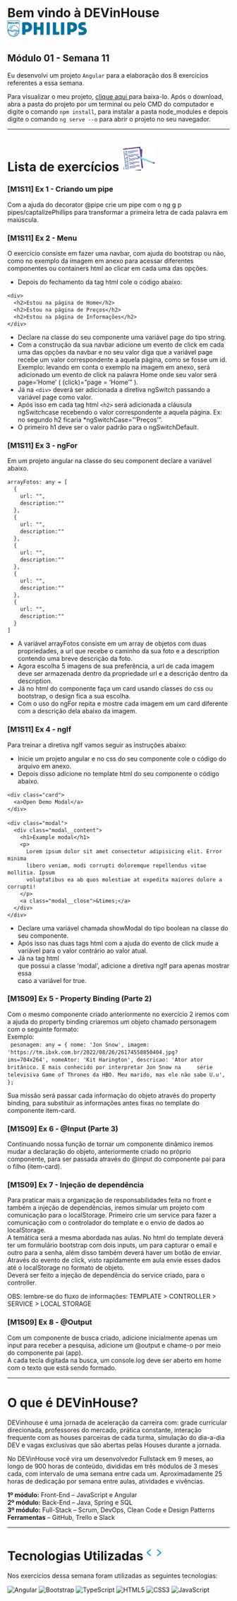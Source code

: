# Bem vindo à DEVinHouse <img width="180px" alt="Philips" src="./src/assets/images/logo-phil.png"/>
## Módulo 01 - Semana 11

Eu desenvolvi um projeto `Angular` para a elaboração dos 8 exercícios referentes a essa semana. <br>

Para visualizar o meu projeto, <a href="https://github.com/GeorgeEnriqueBravo/DEVinHouse-Modulo01-Semana11/archive/refs/heads/main.zip" target="_blank">
    clique aqui
</a>
para baixa-lo. Após o download, abra a pasta do projeto por um terminal ou pelo CMD do computador e digite o comando `npm install`, para instalar a pasta node_modules e depois digite o comando `ng serve --o` para abrir o projeto no seu navegador.
  
---

# Lista de exercícios <img width="75px" alt="Philips" src="./src/assets/images/lista.png"/>
### [M1S11] Ex 1 - Criando um pipe

Com a ajuda do decorator @pipe crie um pipe com o ng g p pipes/captalizePhillips para transformar a primeira letra de cada palavra em maiúscula.

### [M1S11] Ex 2 - Menu

O exercício consiste em fazer uma navbar, com ajuda do bootstrap ou não, como no exemplo da imagem em anexo para acessar diferentes componentes ou containers html ao clicar em cada uma das opções.

- Depois do fechamento da tag html <navbar> cole o código abaixo:

```
<div>
  <h2>Estou na página de Home</h2>
  <h2>Estou na página de Preços</h2>
  <h2>Estou na página de Informações</h2>
</div>
```
    
- Declare na classe do seu componente uma variável page do tipo string.
- Com a construção da sua navbar adicione um evento de click em cada uma das opções da navbar e no seu valor diga que a variável page recebe um valor correspondente a aquela página, como se fosse um id. <br>
Exemplo: levando em conta o exemplo na imagem em anexo, será adicionado um evento de click na palavra Home onde seu valor será page=‘Home’ ( (click)=”page = ‘Home’” ).
- Já na `<div>` deverá ser adicionada a diretiva ngSwitch passando a variável page como valor.
- Após isso em cada tag html `<h2>` será adicionada a cláusula ngSwitchcase recebendo o valor correspondente a aquela página. Ex: no segundo h2 ficaria *ngSwitchCase=”’Preços’”.
- O primeiro h1 deve ser o valor padrão para o ngSwitchDefault.

### [M1S11] Ex 3 - ngFor

Em um projeto angular na classe do seu component declare a variável abaixo.

```
arrayFotos: any = [
  {
    url: "",
    description:""
  },
  {
    url: "",
    description:""
  },
  {
    url: "",
    description:""
  },
  {
    url: "",
    description:""
  },
  {
    url: "",
    description:""
  }
]
```

- A variável arrayFotos consiste em um array de objetos com duas propriedades, a url que recebe o caminho da sua foto e a description contendo uma breve descrição da foto.
- Agora escolha 5 imagens de sua preferência, a url de cada imagem deve ser armazenada dentro da propriedade url e a descrição dentro da description.
- Já no html do componente faça um card usando classes do css ou bootstrap, o design fica a sua escolha.
- Com o uso do ngFor repita e mostre cada imagem em um card diferente com a descrição dela abaixo da imagem.

### [M1S11] Ex 4 - ngIf

Para treinar a diretiva ngIf vamos seguir as instruções abaixo:

- Inicie um projeto angular e no css do seu componente cole o código do arquivo em anexo.
- Depois disso adicione no template html do seu componente o código abaixo.

```
<div class="card">
  <a>Open Demo Modal</a>
</div>

<div class="modal">
  <div class="modal__content">
    <h1>Example modal</h1>
    <p>
      Lorem ipsum dolor sit amet consectetur adipisicing elit. Error minima
      libero veniam, modi corrupti doloremque repellendus vitae mollitia. Ipsum
      voluptatibus ea ab quos molestiae at expedita maiores dolore a corrupti!
    </p>
    <a class="modal__close">&times;</a>
  </div>
</div>
```

- Declare uma variável chamada showModal do tipo boolean na classe do seu componente.
- Após isso nas duas tags html <a> com a ajuda do evento de click mude a variável para o valor contrário ao valor atual.
- Já na tag html <div> que possui a classe ‘modal’, adicione a diretiva ngIf para apenas mostrar essa <div> caso a variável for true.

### [M1S09] Ex 5 - Property Binding (Parte 2)

Com o mesmo componente criado anteriormente no exercício 2 iremos com a ajuda do property binding criaremos um objeto chamado personagem com o seguinte formato: <br>
Exemplo: <br>
`
pesonagem: any = {
    nome: 'Jon Snow',
    imagem: 'https://tm.ibxk.com.br/2022/08/26/26174558850404.jpg?    ims=704x264',
    nomeAtor: 'Kit Harington',
    descricao:
      'Ator ator britânico. É mais conhecido por interpretar Jon Snow na     série televisiva Game of Thrones da HBO. Meu marido, mas ele não sabe U.u',
  };`
  
Sua missão será passar cada informação do objeto através do property binding, para substituir as informações antes fixas no template do componente item-card.

### [M1S09] Ex 6 - @Input (Parte 3)

Continuando nossa função de tornar um componente dinâmico iremos mudar a declaração do objeto, anteriormente criado no próprio componente, para ser passada através do @input do componente pai para o filho (item-card).

### [M1S09] Ex 7 - Injeção de dependência

Para praticar mais a organização de responsabilidades feita no front e também a injeção de dependências, iremos simular um projeto com comunicação para o localStorage. Primeiro crie um service para fazer a comunicação com o controlador do template e o envio de dados ao localStorage. <br>
A temática será a mesma abordada nas aulas. No html do template deverá ter um formulário bootstrap com dois inputs, um para capturar o email e outro para a senha, além disso também deverá haver um botão de enviar. Através do evento de click, visto rapidamente em aula envie esses dados até o localStorage no formato de objeto. <br>
Deverá ser feito a injeção de dependência do service criado, para o controller.

OBS: lembre-se do fluxo de informações:
TEMPLATE > CONTROLLER > SERVICE > LOCAL STORAGE

### [M1S09] Ex 8 - @Output

Com um componente de busca criado, adicione inicialmente apenas um input para receber a pesquisa, adicione um @output e chame-o por meio do componente pai (app). <br>
A cada tecla digitada na busca, um console.log deve ser aberto em home com o texto que está sendo formado.

---

# O que é DEVinHouse?
DEVinhouse é uma jornada de aceleração da carreira com: grade curricular direcionada, professores do mercado, prática constante, interação frequente com as houses parceiras de cada turma, simulação do dia-a-dia DEV e vagas exclusivas que são abertas pelas Houses durante a jornada.

No DEVinHouse você vira um desenvolvedor Fullstack em 9 meses, ao longo de 900 horas de conteúdo, divididas em três módulos de 3 meses cada, com intervalo de uma semana entre cada um. Aproximadamente 25 horas de dedicação por semana entre aulas, atividades e vivências.

__1º módulo:__ Front-End – JavaScript e Angular <br/>
__2º módulo:__ Back-End – Java, Spring e SQL <br/>
__3º módulo:__ Full-Stack – Scrum, DevOps, Clean Code e Design Patterns <br/>
__Ferramentas__ – GitHub, Trello e Slack

---

# Tecnologias Utilizadas <img width="35px" alt="🌐" src="./src/assets/images/tag.gif"/>
Nos exercícios dessa semana foram utilizadas as seguintes tecnologias:
<div style="display: inline_block">
    <img align="center" alt="Angular" src="https://img.shields.io/badge/Angular-DD0031?style=for-the-badge&logo=angular&logoColor=white"/>
    <img align="center" alt="Bootstrap" src="https://img.shields.io/badge/Bootstrap-563D7C?style=for-the-badge&logo=bootstrap&logoColor=white"/>
    <img align="center" alt="TypeScript" src="https://img.shields.io/badge/TypeScript-007ACC?style=for-the-badge&logo=typescript&logoColor=white"/>
    <img align="center" alt="HTML5" src="https://img.shields.io/badge/HTML5-E34F26?style=for-the-badge&logo=html5&logoColor=white"/>
    <img align="center" alt="CSS3" src="https://img.shields.io/badge/CSS3-1572B6?style=for-the-badge&logo=css3&logoColor=white"/>
    <img align="center" alt="JavaScript" src="https://img.shields.io/badge/JavaScript-F7DF1E?style=for-the-badge&logo=javascript&logoColor=black"/>
</div>
